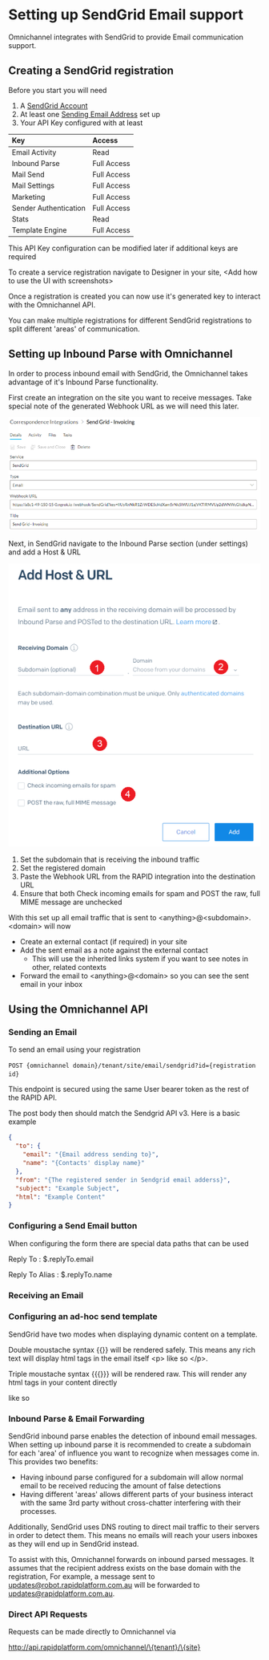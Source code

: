 # Setting up SendGrid Email support

Omnichannel integrates with SendGrid to provide Email communication support.

## Creating a SendGrid registration

Before you start you will need

1. A [SendGrid Account](https://sendgrid.com/)
2. At least one [Sending Email Address](https://docs.sendgrid.com/for-developers/parsing-email/setting-up-the-inbound-parse-webhook) set up
3. Your API Key configured with at least

|**Key**|**Access**|
|:----|:----|
|Email Activity|Read|
|Inbound Parse|Full Access|
|Mail Send|Full Access|
|Mail Settings|Full Access|
|Marketing|Full Access|
|Sender Authentication|Full Access|
|Stats|Read|
|Template Engine|Full Access|


This API Key configuration can be modified later if additional keys are required

To create a service registration navigate to Designer in your site, &lt;Add how to use the UI with screenshots&gt;

Once a registration is created you can now use it's generated key to interact with the Omnichannel API.

You can make multiple registrations for different SendGrid registrations to split different 'areas' of communication.

## Setting up Inbound Parse with Omnichannel

In order to process inbound email with SendGrid, the Omnichannel takes advantage of it's Inbound Parse functionality.

First create an integration on the site you want to receive messages. Take special note of the generated Webhook URL as we will need this later.

![Omnichannel Overview Item.png](nVyX55jV9uBfPq7T-omnichannel-overview-item.png)

Next, in SendGrid navigate to the Inbound Parse section (under settings) and add a Host &amp; URL

![Omnichannel Overview Sendgrid Inbound Parse.png](./downloaded_image_1705285921377.png)

1. Set the subdomain that is receiving the inbound traffic
2. Set the registered domain
3. Paste the Webhook URL from the RAPID integration into the destination URL
4. Ensure that both Check incoming emails for spam and POST the raw, full MIME message are unchecked

With this set up all email traffic that is sent to &lt;anything&gt;@&lt;subdomain&gt;.&lt;domain&gt; will now

- Create an external contact (if required) in your site
- Add the sent email as a note against the external contact 
    - This will use the inherited links system if you want to see notes in other, related contexts
- Forward the email to &lt;anything&gt;@&lt;domain&gt; so you can see the sent email in your inbox

## Using the Omnichannel API

### Sending an Email

To send an email using your registration

`POST {omnichannel domain}/tenant/site/email/sendgrid?id={registration id}`

This endpoint is secured using the same User bearer token as the rest of the RAPID API.

The post body then should match the Sendgrid API v3. Here is a basic example

```JSON
{
  "to": {
    "email": "{Email address sending to}",
    "name": "{Contacts' display name}"
  },
  "from": "{The registered sender in Sendgrid email adderss}",
  "subject": "Example Subject",
  "html": "Example Content"
}

```

### Configuring a Send Email button

When configuring the form there are special data paths that can be used

Reply To : $.replyTo.email

Reply To Alias : $.replyTo.name

### Receiving an Email  
  


### Configuring an ad-hoc send template

SendGrid have two modes when displaying dynamic content on a template.

Double moustache syntax \{\{}} will be rendered safely. This means any rich text will display html tags in the email itself &lt;p&gt; like so &lt;/p&gt;.

Triple moustache syntax \{\{\{}}} will be rendered raw. This will render any html tags in your content directly

like so

### Inbound Parse &amp; Email Forwarding

SendGrid inbound parse enables the detection of inbound email messages. When setting up inbound parse it is recommended to create a subdomain for each 'area' of influence you want to recognize when messages come in. This provides two benefits:

- Having inbound parse configured for a subdomain will allow normal email to be received reducing the amount of false detections
- Having different 'areas' allows different parts of your business interact with the same 3rd party without cross-chatter interfering with their processes.

Additionally, SendGrid uses DNS routing to direct mail traffic to their servers in order to detect them. This means no emails will reach your users inboxes as they will end up in SendGrid instead.

To assist with this, Omnichannel forwards on inbound parsed messages. It assumes that the recipient address exists on the base domain with the registration, For example, a message sent to updates@robot.rapidplatform.com.au will be forwarded to updates@rapidplatform.com.au.

### Direct API Requests

Requests can be made directly to Omnichannel via

http://api.rapidplatform.com/omnichannel/\{tenant}/\{site}
